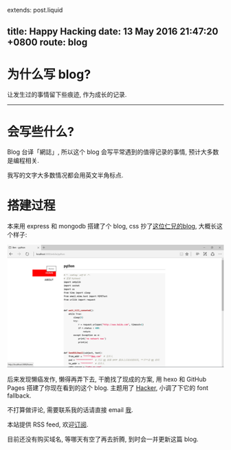extends: post.liquid

title:   Happy Hacking
date:    13 May 2016 21:47:20 +0800
route:   blog
---

# 为什么写 blog?

让发生过的事情留下些痕迹, 作为成长的记录.

--- 

# 会写些什么?

Blog 台译「網誌」, 所以这个 blog 会写平常遇到的值得记录的事情, 预计大多数是编程相关.

我写的文字大多数情况都会用英文半角标点.

# 搭建过程

本来用 express 和 mongodb 搭建了个 blog, css 抄了[这位仁兄的blog](http://yihui.name/cn/), 大概长这个样子: 

![express blog](/img/express-blog.png)

后来发现懒癌发作, 懒得再弄下去, 干脆找了现成的方案, 用 hexo 和 GitHub Pages 搭建了你现在看到的这个 blog. 主题用了 [Hacker](https://github.com/CodeDaraW/Hacker), 小调了下它的 font fallback.

不打算做评论, 需要联系我的话请直接 email <a href="mailto:yebenmy@protonmail.com">我</a>.

本站提供 RSS feed, 欢迎[订阅](/rss.xml).

目前还没有购买域名, 等哪天有空了再去折腾, 到时会一并更新这篇 blog.

